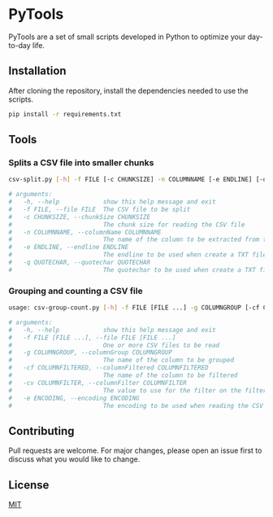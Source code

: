 # PyTools

PyTools are a set of small scripts developed in Python to optimize your day-to-day life.


## Installation

After cloning the repository, install the dependencies needed to use the scripts.

```bash
pip install -r requirements.txt
```

## Tools

### Splits a CSV file into smaller chunks

```bash
csv-split.py [-h] -f FILE [-c CHUNKSIZE] -n COLUMNNAME [-e ENDLINE] [-q QUOTECHAR]

# arguments:
#   -h, --help            show this help message and exit
#   -f FILE, --file FILE  The CSV file to be split
#   -c CHUNKSIZE, --chunkSize CHUNKSIZE
#                         The chunk size for reading the CSV file
#   -n COLUMNNAME, --columnName COLUMNNAME
#                         The name of the column to be extracted from the CSV file
#   -e ENDLINE, --endline ENDLINE
#                         The endline to be used when create a TXT file
#   -q QUOTECHAR, --quotechar QUOTECHAR
#                         The quotechar to be used when create a TXT file (default: ")
```

### Grouping and counting a CSV file

```bash
usage: csv-group-count.py [-h] -f FILE [FILE ...] -g COLUMNGROUP [-cf COLUMNFILTERED] [-cv COLUMNFILTER] [-e ENCODING]

# arguments:
#   -h, --help            show this help message and exit
#   -f FILE [FILE ...], --file FILE [FILE ...]
#                         One or more CSV files to be read
#   -g COLUMNGROUP, --columnGroup COLUMNGROUP
#                         The name of the column to be grouped
#   -cf COLUMNFILTERED, --columnFiltered COLUMNFILTERED
#                         The name of the column to be filtered
#   -cv COLUMNFILTER, --columnFilter COLUMNFILTER
#                         The value to use for the filter on the filtered column
#   -e ENCODING, --encoding ENCODING
#                         The encoding to be used when reading the CSV file (default: ISO-8859-1)
```

## Contributing

Pull requests are welcome. For major changes, please open an issue first to discuss what you would like to change.


## License

[MIT](https://choosealicense.com/licenses/mit/)
